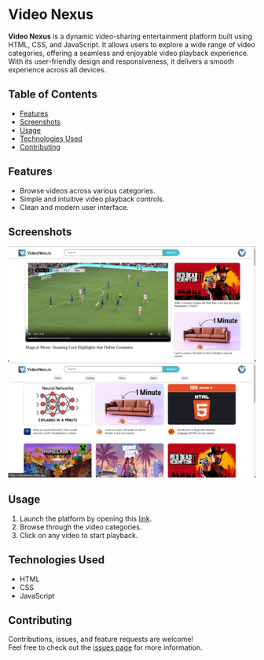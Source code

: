 # Video Nexus

**Video Nexus** is a dynamic video-sharing entertainment platform built using HTML, CSS, and JavaScript. It allows users to explore a wide range of video categories, offering a seamless and enjoyable video playback experience. With its user-friendly design and responsiveness, it delivers a smooth experience across all devices.

## Table of Contents
- [Features](#features)
- [Screenshots](#screenshots)
- [Usage](#usage)
- [Technologies Used](#technologies-used)
- [Contributing](#contributing)

## Features
- Browse videos across various categories.
- Simple and intuitive video playback controls.
- Clean and modern user interface.

## Screenshots
![Homepage Screenshot](assets/1.png)
![Homepage Screenshot](assets/2.png)


## Usage
1. Launch the platform by opening this [link](https://videonexus.netlify.app/).
2. Browse through the video categories.
3. Click on any video to start playback.

## Technologies Used
- HTML
- CSS
- JavaScript

## Contributing
Contributions, issues, and feature requests are welcome!  
Feel free to check out the [issues page](https://github.com/miansaadtahir/videonexus/issues) for more information.

